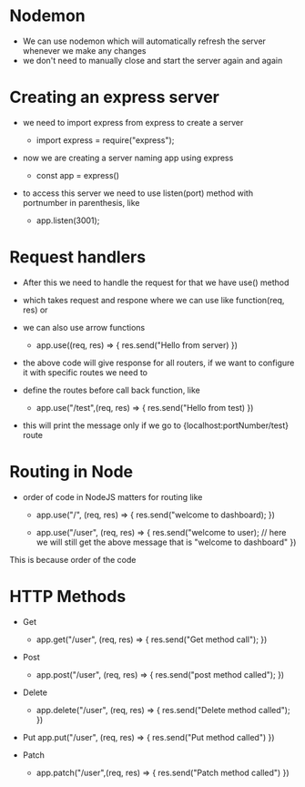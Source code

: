 # Nodemon

- We can use nodemon which will automatically refresh the server whenever we make any changes
- we don't need to manually close and start the server again and again

# Creating an express server

- we need to import express from express to create a server

  - import express = require("express");

- now we are creating a server naming app using express

  - const app = express()

- to access this server we need to use listen(port) method with portnumber in parenthesis, like

  - app.listen(3001);

# Request handlers

- After this we need to handle the request for that we have use() method
- which takes request and respone where we can use like function(req, res) or
- we can also use arrow functions

  - app.use((req, res) => {
    res.send("Hello from server)
    })

- the above code will give response for all routers, if we want to configure it with specific routes we need to
- define the routes before call back function, like
  - app.use("/test",(req, res) => {
    res.send("Hello from test)
    })
- this will print the message only if we go to {localhost:portNumber/test} route

# Routing in Node

- order of code in NodeJS matters for routing like

  - app.use("/", (req, res) => {
    res.send("welcome to dashboard);
    })

  - app.use("/user", (req, res) => {
    res.send("welcome to user); // here we will still get the above message that is "welcome to dashboard"
    })

This is because order of the code

# HTTP Methods

- Get

  - app.get("/user", (req, res) => {
    res.send("Get method call");
    })

- Post

  - app.post("/user", (req, res) => {
    res.send("post method called");
    })

- Delete

  - app.delete("/user", (req, res) => {
    res.send("Delete method called");
    })

- Put
  app.put("/user", (req, res) => {
  res.send("Put method called")
  })

- Patch
  - app.patch("/user",(req, res) => {
    res.send("Patch method called")
    })
